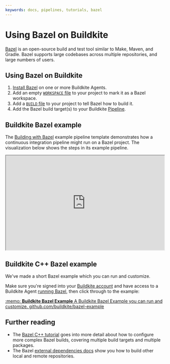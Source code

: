 ```yaml
---
keywords: docs, pipelines, tutorials, bazel
---
```


# Using Bazel on Buildkite

[Bazel](https://www.bazel.build/) is an open-source build and test tool similar to Make, Maven, and Gradle.
Bazel supports large codebases across multiple repositories, and large numbers of users.

## Using Bazel on Buildkite

1. [Install Bazel](https://docs.bazel.build/install.html) on one or more Buildkite Agents.
2. Add an empty [`WORKSPACE` file](https://docs.bazel.build/tutorial/cpp.html#set-up-the-workspace) to your project to mark it as a Bazel workspace.
3. Add a [`BUILD` file](https://docs.bazel.build/tutorial/cpp.html#understand-the-build-file) to your project to tell Bazel how to build it.
4. Add the Bazel build target(s) to your Buildkite [Pipeline](/docs/pipelines/defining-steps).

## Buildkite Bazel example

The [Building with Bazel](https://buildkite.com/pipelines/templates/ci/bazel-ci?queryID=2e432af39a35aeac99901b275534243c) example pipeline template demonstrates how a continuous integration pipeline might run on a Bazel project. The visualization below shows the steps in its example pipeline.

<p><iframe src="https://buildkite.com/pipelines/playground/embed?tid=bazel-ci" allow="fullscreen" crossorigin="anonymous" width="100%" height="300px"></iframe></p>

## Buildkite C++ Bazel example

We've made a short Bazel example which you can run and customize.

Make sure you're signed into your [Buildkite account](https://buildkite.com) and have access to a Buildkite Agent [running Bazel](https://docs.bazel.build/install.html), then click through to the example:

<a class="Docs__example-repo" href="https://github.com/buildkite/bazel-example">
  <span class="icon">:memo:</span>
  <span class="detail">
    <strong>Buildkite Bazel Example</strong>
    <span class="description">A Buildkite Bazel Example you can run and customize.</span>
    <span class="repo">github.com/buildkite/bazel-example</span>
  </span>
</a>

## Further reading

- The [Bazel C++ tutorial](https://docs.bazel.build/tutorial/cpp.html#refine-your-bazel-build) goes into more detail about how to configure more complex Bazel builds, covering multiple build targets and multiple packages.
- The Bazel [external dependencies docs](https://docs.bazel.build/external.html) show you how to build other local and remote repositories.
